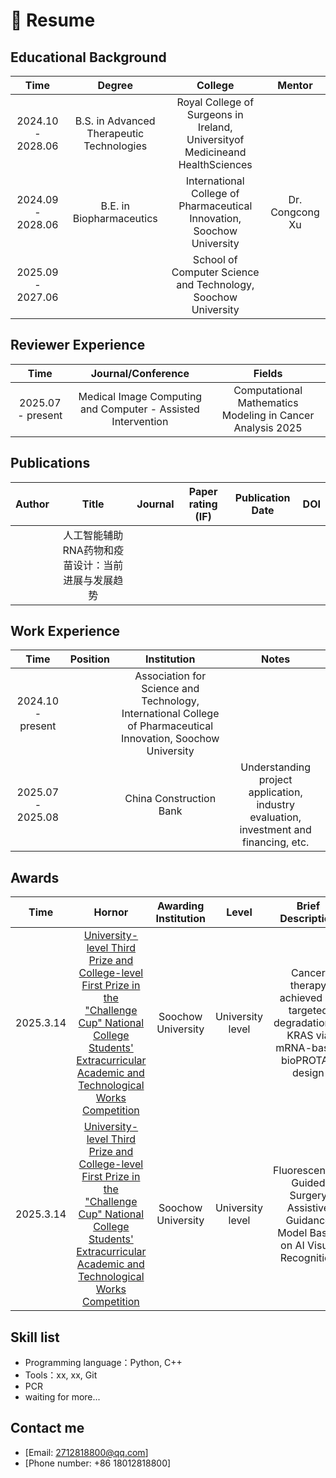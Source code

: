# 📄 Resume

## Educational Background

|     Time     |     Degree     |    College     |     Mentor     |
|:------------:|:--------------:|:--------------:|:--------------:|
| 2024.10 - 2028.06 | B.S. in Advanced Therapeutic Technologies | Royal College of Surgeons in Ireland, Universityof Medicineand HealthSciences |  |
| 2024.09 - 2028.06 | B.E. in Biopharmaceutics | International College of Pharmaceutical Innovation, Soochow University | Dr. Congcong Xu |
| 2025.09 - 2027.06 |  | School of Computer Science and Technology, Soochow University |  |


## Reviewer Experience

|     Time     |     Journal/Conference     |     Fields     |
|:----:|:----:|:---:|
| 2025.07 - present | Medical Image Computing and Computer - Assisted Intervention | Computational Mathematics Modeling in Cancer Analysis 2025 |


## Publications

|     Author     |     Title     |     Journal     |     Paper rating (IF)     |     Publication Date     |     DOI     |
|:--------------:|:-------------:|:---------------:|:-------------------------:|:------------------------:|:-----------:|
|  | 人工智能辅助RNA药物和疫苗设计：当前进展与发展趋势 |  |  |  |  |


## Work Experience

|     Time    |   Position   |   Institution   | Notes |
|:-----------:|:------------:|:---------------:|:-----:|
| 2024.10 - present |  | Association for Science and Technology, International College of Pharmaceutical Innovation, Soochow University |  |
| 2025.07 - 2025.08 |  | China Construction Bank | Understanding project application, industry evaluation, investment and financing, etc. |

## Awards
|     Time     |     Hornor     |    Awarding Institution     |     Level     |     Brief Description     |
|:------------:|:--------------:|:---------------------------:|:-------------:|:-------------------------:|
| 2025.3.14 | [University-level Third Prize and College-level First Prize in the "Challenge Cup" National College Students' Extracurricular Academic and Technological Works Competition](http://42.244.33.107/defaultroot/gov/info_view_my.jsp?whir_new_verifyCode=1&editId=38395241) | Soochow University | University level | Cancer therapy achieved by targeted degradation of KRAS via mRNA-based bioPROTAC design |
| 2025.3.14 | [University-level Third Prize and College-level First Prize in the "Challenge Cup" National College Students' Extracurricular Academic and Technological Works Competition](http://42.244.33.107/defaultroot/gov/info_view_my.jsp?whir_new_verifyCode=1&editId=38395241) | Soochow University | University level | Fluorescence-Guided Surgery Assistive Guidance Model Based on AI Visual Recognition |

## Skill list
- Programming language：Python, C++
- Tools：xx, xx, Git
- PCR
- waiting for more...

## Contact me
- [Email: 2712818800@qq.com]
- [Phone number: +86 18012818800]
